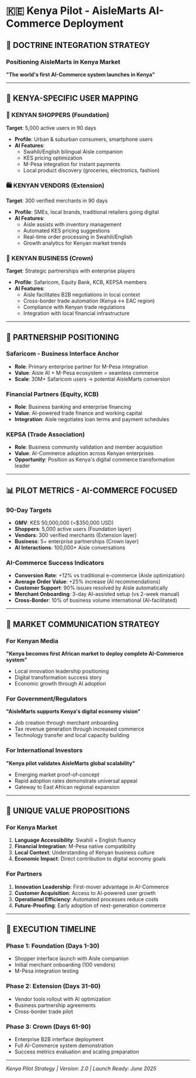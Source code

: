 # 🇰🇪 Kenya Pilot - AisleMarts AI-Commerce Deployment

## 🎯 **DOCTRINE INTEGRATION STRATEGY**

### **Positioning AisleMarts in Kenya Market**
**"The world's first AI-Commerce system launches in Kenya"**

---

## 👥 **KENYA-SPECIFIC USER MAPPING**

### 🛒 **KENYAN SHOPPERS (Foundation)**
**Target**: 5,000 active users in 90 days
- **Profile**: Urban & suburban consumers, smartphone users
- **AI Features**: 
  - Swahili/English bilingual Aisle companion
  - KES pricing optimization
  - M-Pesa integration for instant payments
  - Local product discovery (groceries, electronics, fashion)

### 🛍️ **KENYAN VENDORS (Extension)**  
**Target**: 300 verified merchants in 90 days
- **Profile**: SMEs, local brands, traditional retailers going digital
- **AI Features**:
  - Aisle assists with inventory management
  - Automated KES pricing suggestions
  - Real-time order processing in Swahili/English
  - Growth analytics for Kenyan market trends

### 🏢 **KENYAN BUSINESS (Crown)**
**Target**: Strategic partnerships with enterprise players
- **Profile**: Safaricom, Equity Bank, KCB, KEPSA members
- **AI Features**:
  - Aisle facilitates B2B negotiations in local context
  - Cross-border trade automation (Kenya ↔ EAC region)
  - Compliance with Kenyan trade regulations
  - Integration with local financial infrastructure

---

## 🤝 **PARTNERSHIP POSITIONING**

### **Safaricom - Business Interface Anchor**
- **Role**: Primary enterprise partner for M-Pesa integration
- **Value**: Aisle AI + M-Pesa ecosystem = seamless commerce
- **Scale**: 30M+ Safaricom users → potential AisleMarts conversion

### **Financial Partners (Equity, KCB)**
- **Role**: Business banking and enterprise financing
- **Value**: AI-powered trade finance and working capital
- **Integration**: Aisle negotiates loan terms and payment schedules

### **KEPSA (Trade Association)**
- **Role**: Business community validation and member acquisition
- **Value**: AI-Commerce adoption across Kenyan enterprises
- **Opportunity**: Position as Kenya's digital commerce transformation leader

---

## 📊 **PILOT METRICS - AI-COMMERCE FOCUSED**

### **90-Day Targets**
- **GMV**: KES 50,000,000 (~$350,000 USD)
- **Shoppers**: 5,000 active users (Foundation layer)
- **Vendors**: 300 verified merchants (Extension layer)  
- **Business**: 5+ enterprise partnerships (Crown layer)
- **AI Interactions**: 100,000+ Aisle conversations

### **AI-Commerce Success Indicators**
- **Conversion Rate**: +12% vs traditional e-commerce (Aisle optimization)
- **Average Order Value**: +25% increase (AI recommendations)
- **Customer Support**: 90% issues resolved by Aisle automatically
- **Merchant Onboarding**: 3-day AI-assisted setup (vs 2-week manual)
- **Cross-Border**: 10% of business volume international (AI-facilitated)

---

## 🚀 **MARKET COMMUNICATION STRATEGY**

### **For Kenyan Media**
**"Kenya becomes first African market to deploy complete AI-Commerce system"**
- Local innovation leadership positioning
- Digital transformation success story
- Economic growth through AI adoption

### **For Government/Regulators**
**"AisleMarts supports Kenya's digital economy vision"**
- Job creation through merchant onboarding
- Tax revenue generation through increased commerce
- Technology transfer and local capacity building

### **For International Investors**
**"Kenya pilot validates AisleMarts global scalability"**
- Emerging market proof-of-concept
- Rapid adoption rates demonstrate universal appeal
- Gateway to East African regional expansion

---

## 💎 **UNIQUE VALUE PROPOSITIONS**

### **For Kenya Market**
1. **Language Accessibility**: Swahili + English fluency
2. **Financial Integration**: M-Pesa native compatibility  
3. **Local Context**: Understanding of Kenyan business culture
4. **Economic Impact**: Direct contribution to digital economy goals

### **For Partners**
1. **Innovation Leadership**: First-mover advantage in AI-Commerce
2. **Customer Acquisition**: Access to AI-powered user growth
3. **Operational Efficiency**: Automated processes reduce costs
4. **Future-Proofing**: Early adoption of next-generation commerce

---

## 🎯 **EXECUTION TIMELINE**

### **Phase 1: Foundation (Days 1-30)**
- Shopper interface launch with Aisle companion
- Initial merchant onboarding (100 vendors)
- M-Pesa integration testing

### **Phase 2: Extension (Days 31-60)**  
- Vendor tools rollout with AI optimization
- Business partnership agreements
- Cross-border trade pilot

### **Phase 3: Crown (Days 61-90)**
- Enterprise B2B interface deployment
- Full AI-Commerce system demonstration
- Success metrics evaluation and scaling preparation

---

*Kenya Pilot Strategy | Version: 2.0 | Launch Ready: June 2025*